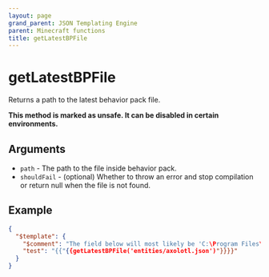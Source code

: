 ```yaml
---
layout: page
grand_parent: JSON Templating Engine
parent: Minecraft functions
title: getLatestBPFile
---
```


# getLatestBPFile

Returns a path to the latest behavior pack file.

**This method is marked as unsafe. It can be disabled in certain environments.**
## Arguments

- `path` - The path to the file inside behavior pack.
- `shouldFail` - (optional) Whether to throw an error and stop compilation or return null when the file is not found.

## Example

```json
{
  "$template": {
    "$comment": "The field below will most likely be 'C:\Program Files\WindowsApps\Microsoft.MinecraftUWP_<Minecraft version>__8wekyb3d8bbwe\data\behavior_packs\vanilla_1.18.10\entities\axolotl.json'",
    "test": "{{"{{getLatestBPFile('entities/axolotl.json')"}}}}"
  }
}
```
